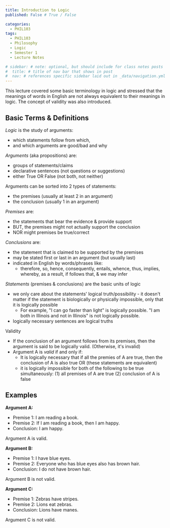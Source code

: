 ```yaml
---
title: Introduction to Logic
published: False # True / False

categories:
  - PHIL103
tags:
  - PHIL103
  - Philosophy
  - Logic
  - Semester 1
  - Lecture Notes

# sidebar: # note: optional, but should include for class notes posts
#  title: # title of nav bar that shows in post
#  nav: # references specific sidebar laid out in _data/navigation.yml
---
```

This lecture covered some basic terminology in logic and stressed that the meanings of words in English are not always equivalent to their meanings in logic. The concept of validity was also introduced.

## Basic Terms & Definitions

_Logic_ is the study of arguments:  
 * which statements follow from which,
 * and which arguments are good/bad and why

_Arguments_ (aka propositions) are:
 * groups of statements/claims
 * declarative sentences (not questions or suggestions)
 * either True OR False (not both, not neither)

Arguments can be sorted into 2 types of statements:
 * the premises (usually at least 2 in an argument)
 * the conclusion (usually 1 in an argument)

_Premises_ are:
 * the statements that bear the evidence & provide support
 * BUT, the premises might not actually support the conclusion
 * NOR might premises be true/correct

_Conclusions_ are:
 * the statement that is claimed to be supported by the premises
 * may be stated first or last in an argument (but usually last)
 * indicated in English by words/phrases like:
   - therefore, so, hence, consequently, entails, whence, thus, implies, whereby, as a result, if follows that, & we may infer

_Statements_ (premises & conclusions) are the basic units of logic
 * we only care about the statements' logical truth/possibility - it doesn't matter if the statement is biologically or physically impossible, only that it is logically possible
   - For example, "I can go faster than light" is logically possible. "I am both in Illinois and not in Illinois" is not logically possible.
 * logically necessary sentences are logical truths

Validity
 * If the conclusion of an argument follows from its premises, then the argument is said to be logically valid. (Otherwise, it's invalid)
 * Argument A is _valid_ if and only if:
	- It is logically necessary that if all the premies of A are true, then the conclusion of A is also true
	OR (these statements are equivalent)
	- it is logically impossible for both of the following to be true simultaneously: (1) all premises of A are true (2) conclusion of A is false

## Examples

__Argument A:__  
 * Premise 1: I am reading a book.  
 * Premise 2: If I am reading a book, then I am happy.  
 * Conclusion: I am happy.  

Argument A is valid.  

__Argument B:__  
 * Premise 1: I have blue eyes.  
 * Premise 2: Everyone who has blue eyes also has brown hair.  
 * Conclusion: I do not have brown hair.  

Argument B is not valid.  

__Argument C:__
 * Premise 1: Zebras have stripes.  
 * Premise 2: Lions eat zebras.  
 * Conclusion: Lions have manes.  

Argument C is not valid.  

